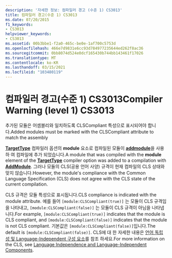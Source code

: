 ```yaml
---
description: '자세한 정보: 컴파일러 경고 (수준 1) CS3013'
title: 컴파일러 경고(수준 1) CS3013
ms.date: 07/20/2015
f1_keywords:
- CS3013
helpviewer_keywords:
- CS3013
ms.assetid: 00b3bbe1-f2a0-465c-be0e-1af700c5753d
ms.openlocfilehash: 466e7d9831e6cc93d784977235644ed262f8ac36
ms.sourcegitcommit: 0bb8074d524e0dcf165430b744bb143461f17026
ms.translationtype: MT
ms.contentlocale: ko-KR
ms.lasthandoff: 03/15/2021
ms.locfileid: "103480119"
---
```

# <a name="compiler-warning-level-1-cs3013"></a><span data-ttu-id="f4847-103">컴파일러 경고(수준 1) CS3013</span><span class="sxs-lookup"><span data-stu-id="f4847-103">Compiler Warning (level 1) CS3013</span></span>

<span data-ttu-id="f4847-104">추가된 모듈은 어셈블리와 일치하도록 CLSCompliant 특성으로 표시되어야 합니다.</span><span class="sxs-lookup"><span data-stu-id="f4847-104">Added modules must be marked with the CLSCompliant attribute to match the assembly</span></span>  
  
 <span data-ttu-id="f4847-105">[**TargetType**](../language-reference/compiler-options/output.md#targettype) 컴파일러 옵션의 **module** 요소로 컴파일된 모듈이 [**addmodule**](../language-reference/compiler-options/inputs.md#addmodules)을 사용 하 여 컴파일에 추가 되었습니다.</span><span class="sxs-lookup"><span data-stu-id="f4847-105">A module that was compiled with the **module** element of the [**TargetType**](../language-reference/compiler-options/output.md#targettype) compiler option was added to a compilation with [**AddModule**](../language-reference/compiler-options/inputs.md#addmodules).</span></span> <span data-ttu-id="f4847-106">그러나 모듈의 CLS(공용 언어 사양) 규격이 현재 컴파일의 CLS 상태와 맞지 않습니다.</span><span class="sxs-lookup"><span data-stu-id="f4847-106">However, the module's compliance with the Common Language Specification (CLS) does not agree with the CLS state of the current compilation.</span></span>  
  
 <span data-ttu-id="f4847-107">CLS 규격은 모듈 특성으로 표시됩니다.</span><span class="sxs-lookup"><span data-stu-id="f4847-107">CLS compliance is indicated with the module attribute.</span></span> <span data-ttu-id="f4847-108">예를 들어 `[module:CLSCompliant(true)]` 는 모듈이 CLS 규격임을 나타내고, `[module:CLSCompliant(false)]` 는 모듈이 CLS 규격이 아님을 나타냅니다.</span><span class="sxs-lookup"><span data-stu-id="f4847-108">For example, `[module:CLSCompliant(true)]` indicates that the module is CLS compliant, and `[module:CLSCompliant(false)]` indicates that the module is not CLS compliant.</span></span> <span data-ttu-id="f4847-109">기본값은 `[module:CLSCompliant(false)]`입니다.</span><span class="sxs-lookup"><span data-stu-id="f4847-109">The default is `[module:CLSCompliant(false)]`.</span></span> <span data-ttu-id="f4847-110">CLS에 대 한 자세한 내용은 [언어 독립성 및 Language-Independent 구성 요소](../../standard/language-independence-and-language-independent-components.md)를 참조 하세요.</span><span class="sxs-lookup"><span data-stu-id="f4847-110">For more information on the CLS, see [Language Independence and Language-Independent Components](../../standard/language-independence-and-language-independent-components.md).</span></span>
